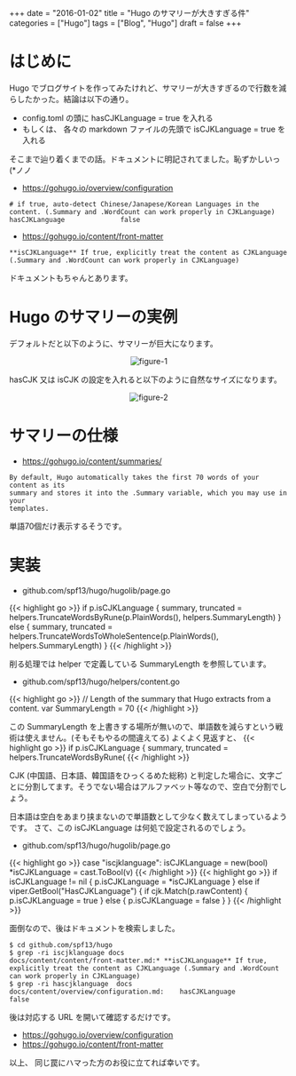 +++
date = "2016-01-02"
title = "Hugo のサマリーが大きすぎる件"
categories = ["Hugo"]
tags = ["Blog", "Hugo"]
draft = false
+++

# はじめに

Hugo でブログサイトを作ってみたけれど、サマリーが大きすぎるので行数を減らしたかった。結論は以下の通り。

 * config.toml の頭に hasCJKLanguage = true を入れる
 * もしくは、 各々の markdown ファイルの先頭で isCJKLanguage = true を入れる

そこまで辿り着くまでの話。ドキュメントに明記されてました。恥ずかしいっ (*ノノ

 * https://gohugo.io/overview/configuration

```
# if true, auto-detect Chinese/Janapese/Korean Languages in the content. (.Summary and .WordCount can work properly in CJKLanguage)
hasCJKLanguage              false
```

 * https://gohugo.io/content/front-matter

```
**isCJKLanguage** If true, explicitly treat the content as CJKLanguage (.Summary and .WordCount can work properly in CJKLanguage)
```

ドキュメントもちゃんとあります。

# Hugo のサマリーの実例

デフォルトだと以下のように、サマリーが巨大になります。
<center> <img src="/2016/01/02/ss1_h.png" title="figure-1" > </center>

hasCJK 又は isCJK の設定を入れると以下のように自然なサイズになります。

<center> <img src="/2016/01/02/ss2_h.png" title="figure-2"/> </center>

# サマリーの仕様

 * https://gohugo.io/content/summaries/

```
By default, Hugo automatically takes the first 70 words of your content as its
summary and stores it into the .Summary variable, which you may use in your
templates.
```
単語70個だけ表示するそうです。

# 実装

 * github.com/spf13/hugo/hugolib/page.go

{{< highlight go >}}
if p.isCJKLanguage {
	summary, truncated = helpers.TruncateWordsByRune(p.PlainWords(), helpers.SummaryLength)
} else {
	summary, truncated = helpers.TruncateWordsToWholeSentence(p.PlainWords(), helpers.SummaryLength)
}
{{< /highlight >}}

削る処理では helper で定義している SummaryLength を参照しています。

 * github.com/spf13/hugo/helpers/content.go

{{< highlight go >}}
// Length of the summary that Hugo extracts from a content.
var SummaryLength = 70
{{< /highlight >}}

この SummaryLength を上書きする場所が無いので、単語数を減らすという戦術は使えません。(そもそもやるの間違えてる)
よくよく見返すと、
{{< highlight go >}}
if p.isCJKLanguage {
	summary, truncated = helpers.TruncateWordsByRune(
{{< /highlight >}}

CJK (中国語、日本語、韓国語をひっくるめた総称) と判定した場合に、文字ごとに分割してます。そうでない場合はアルファベット等なので、空白で分割でしょう。

日本語は空白をあまり挟まないので単語数として少なく数えてしまっているようです。
さて、この isCJKLanguage は何処で設定されるのでしょう。

 * github.com/spf13/hugo/hugolib/page.go

{{< highlight go >}}
case "iscjklanguage":
	isCJKLanguage = new(bool)
	*isCJKLanguage = cast.ToBool(v)
{{< /highlight >}}
{{< highlight go >}}
if isCJKLanguage != nil {
	p.isCJKLanguage = *isCJKLanguage
} else if viper.GetBool("HasCJKLanguage") {
	if cjk.Match(p.rawContent) {
		p.isCJKLanguage = true
	} else {
		p.isCJKLanguage = false
	}
}
{{< /highlight >}}


面倒なので、後はドキュメントを検索しました。

```
$ cd github.com/spf13/hugo
$ grep -ri iscjklanguage docs
docs/content/content/front-matter.md:* **isCJKLanguage** If true, explicitly treat the content as CJKLanguage (.Summary and .WordCount can work properly in CJKLanguage)
$ grep -ri hascjklanguage  docs
docs/content/overview/configuration.md:    hasCJKLanguage              false
```

後は対応する URL を開いて確認するだけです。

 * https://gohugo.io/overview/configuration
 * https://gohugo.io/content/front-matter

以上、 同じ罠にハマった方のお役に立てれば幸いです。
